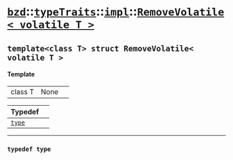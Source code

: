 # [`bzd`](../../../../index.md)::[`typeTraits`](../../../index.md)::[`impl`](../../index.md)::[`RemoveVolatile< volatile T >`](../index.md)

## `template<class T> struct RemoveVolatile< volatile T >`

#### Template
||||
|---:|:---|:---|
|class T|None||

|Typedef||
|:---|:---|
|[`type`](./index.md)||
------
### `typedef type`

